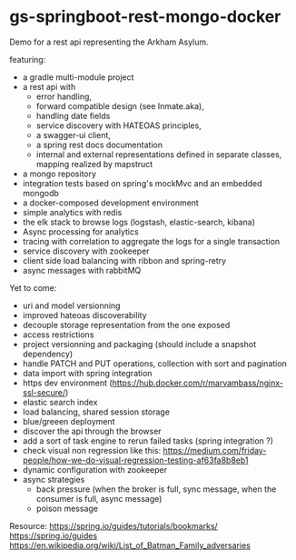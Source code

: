 # gs-springboot-rest-mongo-docker


Demo for a rest api representing the Arkham Asylum.

featuring:
* a gradle multi-module project
* a rest api with
  * error handling,
  * forward compatible design (see Inmate.aka),
  * handling date fields
  * service discovery with HATEOAS principles,
  * a swagger-ui client,
  * a spring rest docs documentation
  * internal and external representations defined in separate classes, mapping realized by mapstruct 
* a mongo repository
* integration tests based on spring's mockMvc and an embedded mongodb
* a docker-composed development environment
* simple analytics with redis
* the elk stack to browse logs (logstash, elastic-search, kibana)
* Async processing for analytics
* tracing with correlation to aggregate the logs for a single transaction
* service discovery with zookeeper
* client side load balancing with ribbon and spring-retry
* async messages with rabbitMQ

Yet to come: 
* uri and model versionning
* improved hateoas discoverability
* decouple storage representation from the one exposed
* access restrictions
* project versionning and packaging (should include a snapshot dependency)
* handle PATCH and PUT operations, collection with sort and pagination
* data import with spring integration
* https dev environment (https://hub.docker.com/r/marvambass/nginx-ssl-secure/)
* elastic search index
* load balancing, shared session storage
* blue/greeen deployment
* discover the api through the browser
* add a sort of task engine to rerun failed tasks (spring integration ?)
* check visual non regression like this: https://medium.com/friday-people/how-we-do-visual-regression-testing-af63fa8b8eb1
* dynamic configuration with zookeeper
* async strategies
  * back pressure (when the broker is full, sync message, when the consumer is full, async message)
  * poison message
 

Resource:
https://spring.io/guides/tutorials/bookmarks/
https://spring.io/guides
https://en.wikipedia.org/wiki/List_of_Batman_Family_adversaries
